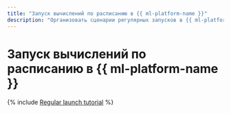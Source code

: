```yaml
---
title: "Запуск вычислений по расписанию в {{ ml-platform-name }}"
description: "Организовать сценарии регулярных запусков в {{ ml-platform-full-name }} можно с помощью API, вызывая исполнение ячеек ноутбука в {{ sf-full-name }}."
---
```


# Запуск вычислений по расписанию в {{ ml-platform-name }}

{% include [Regular launch tutorial](../../_tutorials/datasphere/regular-launch.md) %}